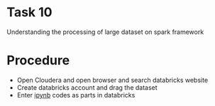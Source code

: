 # Task 10
Understanding the processing of large dataset on spark framework
# Procedure
- Open Cloudera and open browser and search databricks website
- Create databricks account and drag the dataset
- Enter [ipynb](https://github.com/prabhasg03/academic_work/blob/Big-Data-Analytics-Lab/Task%2010%2FTask%2010.ipynb) codes as parts in databricks 
